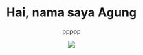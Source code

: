<h1 align="center"> Hai, nama saya Agung </h1>
<p align="center"> ppppp </p>

<p align="center">
  <a href="https://skillicons.dev">
    <img src="https://skillicons.dev/icons?i=html,php,discord,github,vscode" />
  </a>
</p>
<!--
**agung01speed/agung01speed** is a ✨ _special_ ✨ repository because its `README.md` (this file) appears on your GitHub profile.

Here are some ideas to get you started:

- 🔭 I’m currently working on ...
- 🌱 I’m currently learning ...
- 👯 I’m looking to collaborate on ...
- 🤔 I’m looking for help with ...
- 💬 Ask me about ...
- 📫 How to reach me: ...
- 😄 Pronouns: ...
- ⚡ Fun fact: ...
-->
